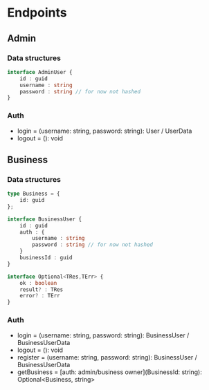 
# Endpoints

## Admin

### Data structures
```typescript
interface AdminUser {
    id : guid
    username : string
    password : string // for now not hashed 
}
```

### Auth

* login = (username: string, password: string): User / UserData
* logout = (): void

## Business

### Data structures
```typescript
type Business = {
    id: guid
};

interface BusinessUser {
    id : guid
    auth : {
        username : string
        password : string // for now not hashed 
    }
    businessId : guid
}

interface Optional<TRes,TErr> {
    ok : boolean
    result? : TRes
    error? : TErr
}
```

### Auth

* login = (username: string, password: string): BusinessUser / BusinessUserData
* logout = (): void
* register = (username: string, password: string): BusinessUser / BusinessUserData
* getBusiness = [auth: admin/business owner](BusinessId: string): Optional<Business, string>
